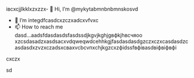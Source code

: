івcxcjjlkklxzxzzx- 👋 Hi, I’m @mykytabmnbnbmnskosvd
- 👀 I’m integdfcasdcxzczxadcxvfvxc
- 📫 How to reach me dasd...aadsfdasdasdsfаsdssdjkgvjkghjgвфkjhвсчяoo
xzcsdasadzxasdsacxvdqweqwdcehhkgjfasdasdasdgzczxczxcasdasdzcasdasdxzvzxczadsxcваxvcbcvпxchjkgzcxzфіdssfвфівasdвіфвіфвфі
<!---fgccsadsazxcdashfgasdcbasxcvячссsdasadsdxdaszxccvcsсфіcxвфвіфячсadasd
mykytasko/mykytasko is a ячсч✨ special zcxczx✨ repaository becaudasse its `READMfdgd` (thdsis file) appears on yoаіваіваіваur GitHub profile.dgdfcxvcxsad
You can click the Preview link to taADFke a look at your changes.
--->cxczx
sd
